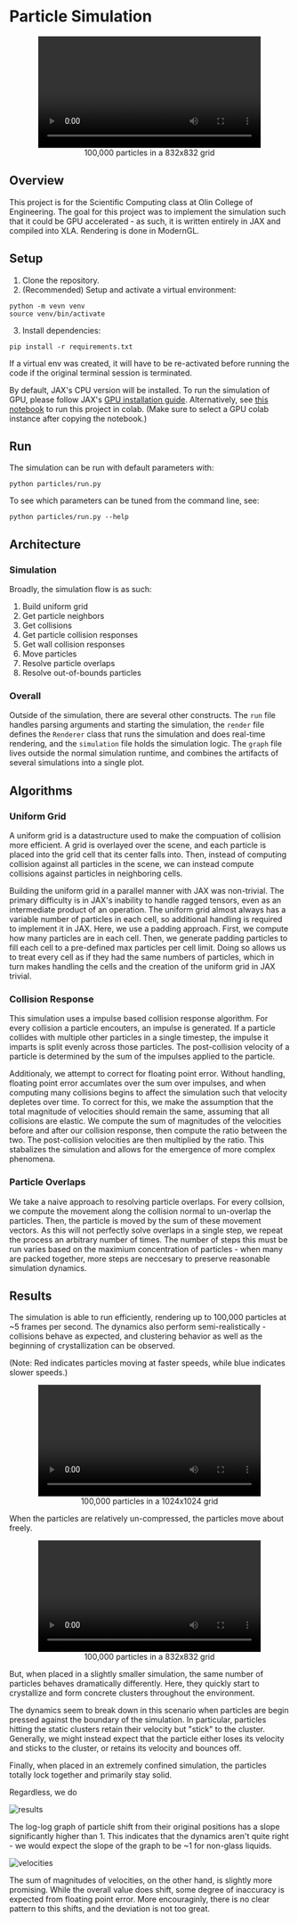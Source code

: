 # Particle Simulation

<div align="center">
  <video src="https://user-images.githubusercontent.com/26287286/222939236-d827a0cc-1cdd-4b45-bf68-bf74a9c3c219.mp4" width=400/>
</div>

<div align="center">100,000 particles in a 832x832 grid</div>

## Overview

This project is for the Scientific Computing class at Olin College of Engineering. The goal for this project was to implement the simulation such that it could be GPU accelerated - as such, it is written entirely in JAX and compiled into XLA. Rendering is done in ModernGL.

## Setup

1. Clone the repository.
2. (Recommended) Setup and activate a virtual environment:

```
python -m vevn venv
source venv/bin/activate
```

3. Install dependencies:

```
pip install -r requirements.txt
```

If a virtual env was created, it will have to be re-activated before running the code if the original terminal session is terminated.

By default, JAX's CPU version will be installed. To run the simulation of GPU, please follow JAX's [GPU installation guide](https://github.com/google/jax#pip-installation-gpu-cuda). Alternatively, see [this notebook](https://colab.research.google.com/drive/1YVu-qczoVuJSKLdTkU4fFM66L1Np6DW4?usp=sharing) to run this project in colab. (Make sure to select a GPU colab instance after copying the notebook.)

## Run

The simulation can be run with default parameters with:

```
python particles/run.py
```

To see which parameters can be tuned from the command line, see:

```
python particles/run.py --help
```

## Architecture

### Simulation

Broadly, the simulation flow is as such:
1. Build uniform grid
2. Get particle neighbors
3. Get collisions
4. Get particle collision responses
5. Get wall collision responses
6. Move particles
7. Resolve particle overlaps
8. Resolve out-of-bounds particles

### Overall

Outside of the simulation, there are several other constructs. The `run` file handles parsing arguments and starting the simulation, the `render` file defines the `Renderer` class that runs the simulation and does real-time rendering, and the `simulation` file holds the simulation logic. The `graph` file lives outside the normal simulation runtime, and combines the artifacts of several simulations into a single plot.

## Algorithms

### Uniform Grid

A uniform grid is a datastructure used to make the compuation of collision more efficient. A grid is overlayed over the scene, and each particle is placed into the grid cell that its center falls into. Then, instead of computing collision against all particles in the scene, we can instead compute collisions against particles in neighboring cells.

Building the uniform grid in a parallel manner with JAX was non-trivial. The primary difficulty is in JAX's inability to handle ragged tensors, even as an intermediate product of an operation. The uniform grid almost always has a variable number of particles in each cell, so additional handling is required to implement it in JAX. Here, we use a padding approach. First, we compute how many particles are in each cell. Then, we generate padding particles to fill each cell to a pre-defined max particles per cell limit. Doing so allows us to treat every cell as if they had the same numbers of particles, which in turn makes handling the cells and the creation of the uniform grid in JAX trivial.

### Collision Response

This simulation uses a impulse based collision response algorithm. For every collision a particle encouters, an impulse is generated. If a particle collides with multiple other particles in a single timestep, the impulse it imparts is split evenly across those particles. The post-collision velocity of a particle is determined by the sum of the impulses applied to the particle.

Additionaly, we attempt to correct for floating point error. Without handling, floating point error accumlates over the sum over impulses, and when computing many collisions begins to affect the simulation such that velocity depletes over time. To correct for this, we make the assumption that the total magnitude of velocities should remain the same, assuming that all collisions are elastic. We compute the sum of magnitudes of the velocities before and after our collision response, then compute the ratio between the two. The post-collision velocities are then multiplied by the ratio. This stabalizes the simulation and allows for the emergence of more complex phenomena.

### Particle Overlaps

We take a naive approach to resolving particle overlaps. For every collsion, we compute the movement along the collision normal to un-overlap the particles. Then, the particle is moved by the sum of these movement vectors. As this will not perfectly solve overlaps in a single step, we repeat the process an arbitrary number of times. The number of steps this must be run varies based on the maximium concentration of particles - when many are packed together, more steps are neccesary to preserve reasonable simulation dynamics.

## Results

The simulation is able to run efficiently, rendering up to 100,000 particles at ~5 frames per second. The dynamics also perform semi-realistically - collisions behave as expected, and clustering behavior as well as the beginning of crystallization can be observed. 

(Note: Red indicates particles moving at faster speeds, while blue indicates slower speeds.)

<div align="center">
  <video src="https://user-images.githubusercontent.com/26287286/222931373-cffc3788-5bfd-4bbc-b1fc-e153e08db200.mp4" width=400/>
</div>

<div align="center">100,000 particles in a 1024x1024 grid</div>

When the particles are relatively un-compressed, the particles move about freely.

<div align="center">
  <video src="https://user-images.githubusercontent.com/26287286/222939236-d827a0cc-1cdd-4b45-bf68-bf74a9c3c219.mp4" width=400/>
</div>

<div align="center">100,000 particles in a 832x832 grid</div>

But, when placed in a slightly smaller simulation, the same number of particles behaves dramatically differently. Here, they quickly start to crystallize and form concrete clusters throughout the environment. 

The dynamics seem to break down in this scenario when particles are begin pressed against the boundary of the simulation. In particular, particles hitting the static clusters retain their velocity but "stick" to the cluster. Generally, we might instead expect that the particle either loses its velocity and sticks to the cluster, or retains its velocity and bounces off.

Finally, when placed in an extremely confined simulation, the particles totally lock together and primarily stay solid.


Regardless, we do 

![results](assets/shifts.png)

The log-log graph of particle shift from their original positions has a slope significantly higher than 1. This indicates that the dynamics aren't quite right - we would expect the slope of the graph to be ~1 for non-glass liquids. 

![velocities](assets/velocities.png)

The sum of magnitudes of velocities, on the other hand, is slightly more promising. While the overall value does shift, some degree of inaccuracy is expected from floating point error. More encouraginly, there is no clear pattern to this shifts, and the deviation is not too great.

